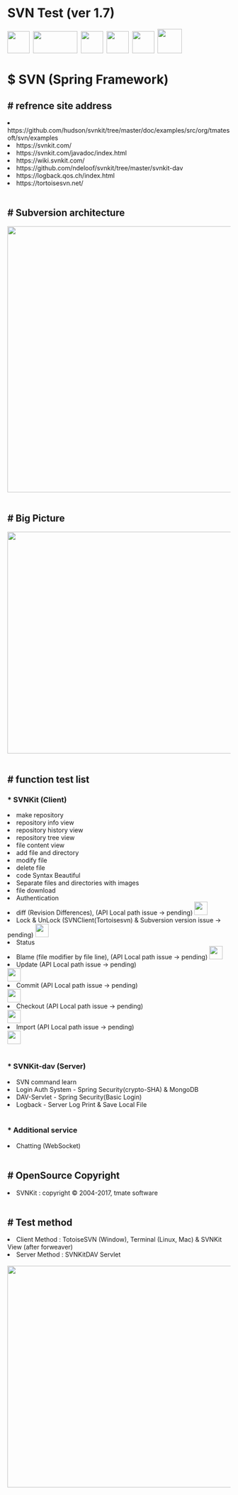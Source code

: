 # SVN Test (ver 1.7)
<div>
<img src="https://raw.githubusercontent.com/seochangwook/forweaver.dev-SVN/master/gitimage/svnicon.png" width="50" height="50">&nbsp
<img src="https://raw.githubusercontent.com/seochangwook/forweaver.dev-SVN/master/gitimage/svnkiticon.png" width="100" height="50">&nbsp
<img src="https://raw.githubusercontent.com/seochangwook/forweaver.dev-SVN/master/gitimage/springicon.png" width="50" height="50">&nbsp
<img src="https://raw.githubusercontent.com/seochangwook/forweaver.dev-SVN/master/gitimage/springsecurityicon.png" width="50" height="50">&nbsp
<img src="https://raw.githubusercontent.com/seochangwook/forweaver.dev-SVN/master/gitimage/mongodbicon.png" width="50" height="50">&nbsp
<img src="https://raw.githubusercontent.com/seochangwook/forweaver.dev-SVN/master/gitimage/tortoisesvnicon.png" width="55" height="55">
<div>
<div>
<h1><label>$ SVN (Spring Framework)</label>
</div>
</h1>
</div>
<div>
<h2><label># refrence site address</label></h2>
<li>https://github.com/hudson/svnkit/tree/master/doc/examples/src/org/tmatesoft/svn/examples</li>
<li>https://svnkit.com/</li>
<li>https://svnkit.com/javadoc/index.html</li>
<li>https://wiki.svnkit.com/</li>
<li>https://github.com/ndeloof/svnkit/tree/master/svnkit-dav</li>
<li>https://logback.qos.ch/index.html</li>
<li>https://tortoisesvn.net/</li>
</div>
<br>
<div>
<h2><label># Subversion architecture</label></h2>
<img src="https://raw.githubusercontent.com/seochangwook/forweaver.dev-SVN/master/gitScreenshot/screenshot_3_architecture.png" width="600" height="600">
</div>
<br>
<div>
<h2><label># Big Picture</label></h2>
<img src="https://github.com/seochangwook/forweaver.dev-SVN-FTP/blob/master/gitScreenshot/screenshot_1_bigpicture.png" width="800" height="500">
</div>
<br>
<div>
<h2><label># function test list</label></h2>
<h3><label>* SVNKit (Client)</label></h3>
<li>make repository</li>
<li>repository info view</li>
<li>repository history view</li>
<li>repository tree view</li>
<li>file content view</li>
<li>add file and directory</li>
<li>modify file</li>
<li>delete file</li>
<li>code Syntax Beautiful</li>
<li>Separate files and directories with images</li>
<li>file download</li>
<li>Authentication</li>
<li>diff (Revision Differences), (API Local path issue -> pending)
<img src="https://raw.githubusercontent.com/seochangwook/forweaver.dev-SVN/master/gitimage/warning.png" width="30" height="30">
</li>
<li>Lock & UnLock (SVNClient(Tortoisesvn) & Subversion  version issue -> pending)
<img src="https://raw.githubusercontent.com/seochangwook/forweaver.dev-SVN/master/gitimage/warning.png" width="30" height="30">
</li>
<li>Status</li>
<li>Blame (file modifier by file line), (API Local path issue -> pending)
<img src="https://raw.githubusercontent.com/seochangwook/forweaver.dev-SVN/master/gitimage/warning.png" width="30" height="30">
</li>
<li>Update (API Local path issue -> pending)</li>
<img src="https://raw.githubusercontent.com/seochangwook/forweaver.dev-SVN/master/gitimage/warning.png" width="30" height="30">
<li>Commit (API Local path issue -> pending)</li>
<img src="https://raw.githubusercontent.com/seochangwook/forweaver.dev-SVN/master/gitimage/warning.png" width="30" height="30">
<li>Checkout (API Local path issue -> pending)</li>
<img src="https://raw.githubusercontent.com/seochangwook/forweaver.dev-SVN/master/gitimage/warning.png" width="30" height="30">
<li>Import (API Local path issue -> pending)</li>
<img src="https://raw.githubusercontent.com/seochangwook/forweaver.dev-SVN/master/gitimage/warning.png" width="30" height="30">
</div>
<br>
<h3><label>* SVNKit-dav (Server)</label></h3>
<li>SVN command learn</li>
<li>Login Auth System - Spring Security(crypto-SHA) & MongoDB</li>
<li>DAV-Servlet - Spring Security(Basic Login)</li>
<li>Logback - Server Log Print & Save Local File</li>
<br>
<h3><label>* Additional service</label></h3>
<li>Chatting (WebSocket)</li>
<br>
<h2><label># OpenSource Copyright</label></h2>
<li>SVNKit : copyright © 2004-2017, tmate software</li>
<br>
<h2><label># Test method</label></h2>
<li>Client Method : TotoiseSVN (Window), Terminal (Linux, Mac) & SVNKit View (after forweaver)</li>
<li>Server Method : SVNKitDAV Servlet</li><br>
<img src="https://raw.githubusercontent.com/seochangwook/forweaver.dev-SVN/master/gitScreenshot/screenshot_2_teststructure.png" width="800" height="500">
